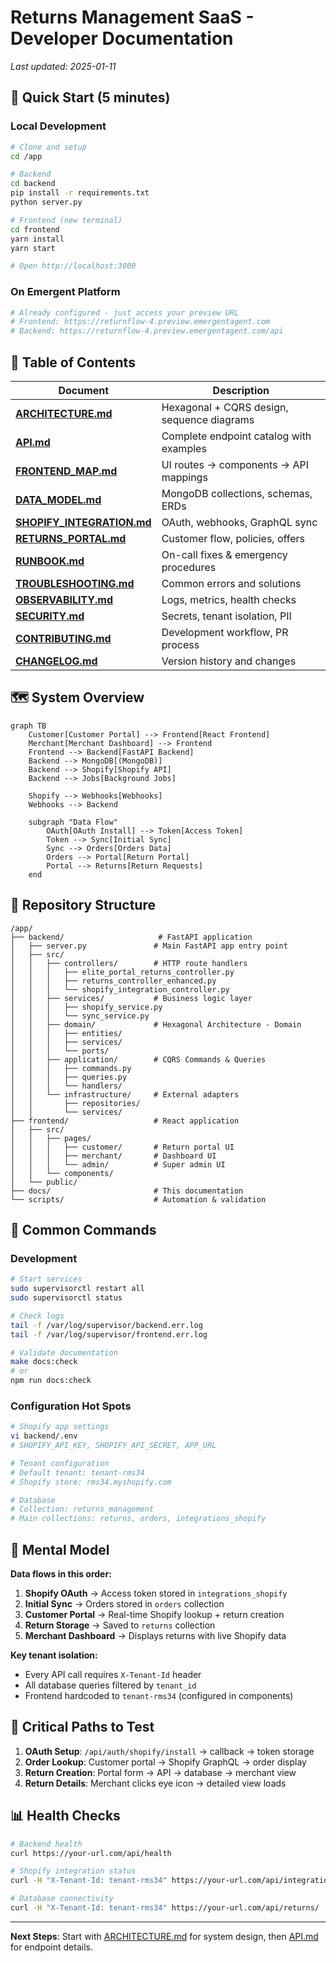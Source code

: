 # Returns Management SaaS - Developer Documentation

*Last updated: 2025-01-11*

## 🚀 Quick Start (5 minutes)

### Local Development
```bash
# Clone and setup
cd /app

# Backend
cd backend
pip install -r requirements.txt
python server.py

# Frontend (new terminal)
cd frontend
yarn install
yarn start

# Open http://localhost:3000
```

### On Emergent Platform
```bash
# Already configured - just access your preview URL
# Frontend: https://returnflow-4.preview.emergentagent.com
# Backend: https://returnflow-4.preview.emergentagent.com/api
```

## 📖 Table of Contents

| Document | Description |
|----------|-------------|
| [**ARCHITECTURE.md**](./ARCHITECTURE.md) | Hexagonal + CQRS design, sequence diagrams |
| [**API.md**](./API.md) | Complete endpoint catalog with examples |
| [**FRONTEND_MAP.md**](./FRONTEND_MAP.md) | UI routes → components → API mappings |
| [**DATA_MODEL.md**](./DATA_MODEL.md) | MongoDB collections, schemas, ERDs |
| [**SHOPIFY_INTEGRATION.md**](./SHOPIFY_INTEGRATION.md) | OAuth, webhooks, GraphQL sync |
| [**RETURNS_PORTAL.md**](./RETURNS_PORTAL.md) | Customer flow, policies, offers |
| [**RUNBOOK.md**](./RUNBOOK.md) | On-call fixes & emergency procedures |
| [**TROUBLESHOOTING.md**](./TROUBLESHOOTING.md) | Common errors and solutions |
| [**OBSERVABILITY.md**](./OBSERVABILITY.md) | Logs, metrics, health checks |
| [**SECURITY.md**](./SECURITY.md) | Secrets, tenant isolation, PII |
| [**CONTRIBUTING.md**](./CONTRIBUTING.md) | Development workflow, PR process |
| [**CHANGELOG.md**](./CHANGELOG.md) | Version history and changes |

## 🗺️ System Overview

```mermaid
graph TB
    Customer[Customer Portal] --> Frontend[React Frontend]
    Merchant[Merchant Dashboard] --> Frontend
    Frontend --> Backend[FastAPI Backend]
    Backend --> MongoDB[(MongoDB)]
    Backend --> Shopify[Shopify API]
    Backend --> Jobs[Background Jobs]
    
    Shopify --> Webhooks[Webhooks]
    Webhooks --> Backend
    
    subgraph "Data Flow"
        OAuth[OAuth Install] --> Token[Access Token]
        Token --> Sync[Initial Sync]
        Sync --> Orders[Orders Data]
        Orders --> Portal[Return Portal]
        Portal --> Returns[Return Requests]
    end
```

## 📁 Repository Structure

```
/app/
├── backend/                     # FastAPI application
│   ├── server.py               # Main FastAPI app entry point
│   ├── src/
│   │   ├── controllers/        # HTTP route handlers
│   │   │   ├── elite_portal_returns_controller.py
│   │   │   ├── returns_controller_enhanced.py
│   │   │   └── shopify_integration_controller.py
│   │   ├── services/           # Business logic layer
│   │   │   ├── shopify_service.py
│   │   │   └── sync_service.py
│   │   ├── domain/             # Hexagonal Architecture - Domain
│   │   │   ├── entities/
│   │   │   ├── services/
│   │   │   └── ports/
│   │   ├── application/        # CQRS Commands & Queries
│   │   │   ├── commands.py
│   │   │   ├── queries.py
│   │   │   └── handlers/
│   │   └── infrastructure/     # External adapters
│   │       ├── repositories/
│   │       └── services/
├── frontend/                   # React application
│   ├── src/
│   │   ├── pages/
│   │   │   ├── customer/       # Return portal UI
│   │   │   ├── merchant/       # Dashboard UI
│   │   │   └── admin/          # Super admin UI
│   │   └── components/
│   └── public/
├── docs/                       # This documentation
└── scripts/                    # Automation & validation
```

## 🔧 Common Commands

### Development
```bash
# Start services
sudo supervisorctl restart all
sudo supervisorctl status

# Check logs
tail -f /var/log/supervisor/backend.err.log
tail -f /var/log/supervisor/frontend.err.log

# Validate documentation
make docs:check
# or
npm run docs:check
```

### Configuration Hot Spots
```bash
# Shopify app settings
vi backend/.env
# SHOPIFY_API_KEY, SHOPIFY_API_SECRET, APP_URL

# Tenant configuration
# Default tenant: tenant-rms34
# Shopify store: rms34.myshopify.com

# Database
# Collection: returns_management
# Main collections: returns, orders, integrations_shopify
```

## 🎯 Mental Model

**Data flows in this order:**
1. **Shopify OAuth** → Access token stored in `integrations_shopify`
2. **Initial Sync** → Orders stored in `orders` collection
3. **Customer Portal** → Real-time Shopify lookup + return creation
4. **Return Storage** → Saved to `returns` collection
5. **Merchant Dashboard** → Displays returns with live Shopify data

**Key tenant isolation:**
- Every API call requires `X-Tenant-Id` header
- All database queries filtered by `tenant_id`
- Frontend hardcoded to `tenant-rms34` (configured in components)

## 🚨 Critical Paths to Test

1. **OAuth Setup**: `/api/auth/shopify/install` → callback → token storage
2. **Order Lookup**: Customer portal → Shopify GraphQL → order display
3. **Return Creation**: Portal form → API → database → merchant view
4. **Return Details**: Merchant clicks eye icon → detailed view loads

## 📊 Health Checks

```bash
# Backend health
curl https://your-url.com/api/health

# Shopify integration status
curl -H "X-Tenant-Id: tenant-rms34" https://your-url.com/api/integrations/shopify/status

# Database connectivity
curl -H "X-Tenant-Id: tenant-rms34" https://your-url.com/api/returns/
```

---

**Next Steps**: Start with [ARCHITECTURE.md](./ARCHITECTURE.md) for system design, then [API.md](./API.md) for endpoint details.